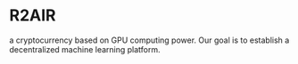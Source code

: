 # R2AIR
a cryptocurrency based on GPU computing power. Our goal is to establish a decentralized machine learning platform.
